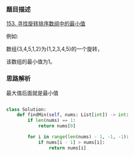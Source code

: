 
### 题目描述


 [153. 寻找旋转排序数组中的最小值](https://leetcode.cn/problems/find-minimum-in-rotated-sorted-array/)

例如:

数组{3,4,5,1,2}为{1,2,3,4,5}的一个旋转，

该数组的最小值为1。


### 思路解析

最大值后面就是最小值

```python

class Solution:
    def findMin(self, nums: List[int]) -> int:
        if len(nums) == 1:
            return nums[0]

        for i in range(len(nums) - 1, -1, -1):
            if nums[i - 1] > nums[i]:
                return nums[i]




```
